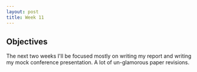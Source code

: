 ```yaml
---
layout: post
title: Week 11
---
```


## Objectives

The next two weeks I'll be focused mostly on writing my report and writing my mock conference presentation. A lot of un-glamorous paper revisions. 
